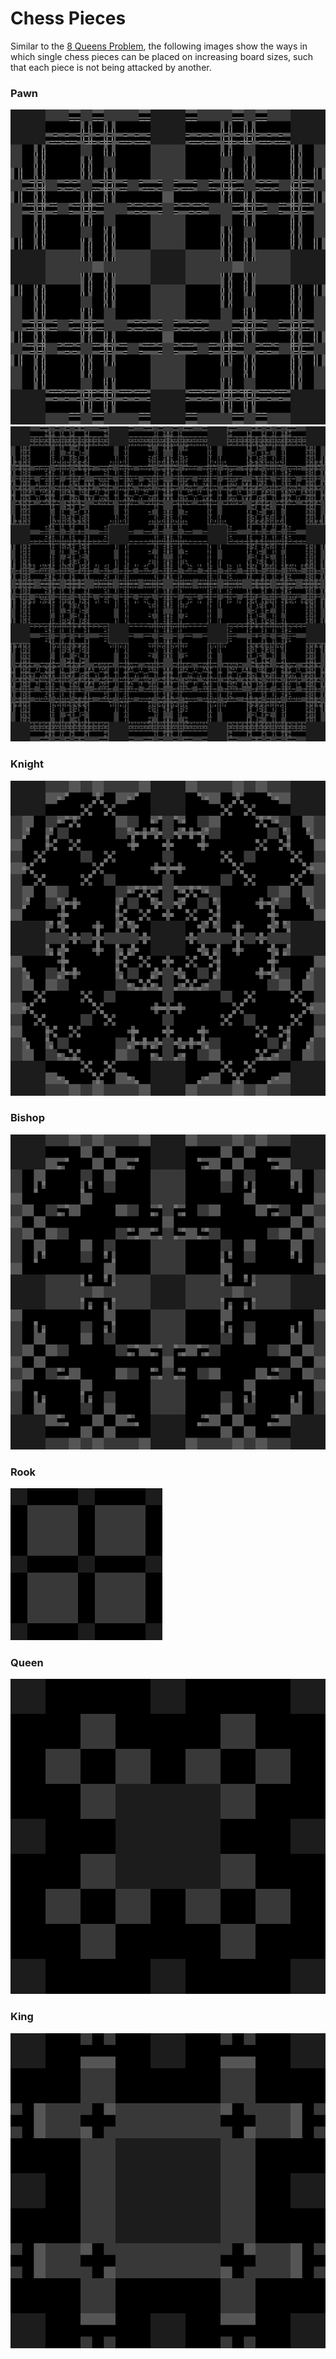 # Chess Pieces

Similar to the [8 Queens Problem](8-queens-problem.md), the following images show the ways in which single chess pieces can be placed on increasing board sizes, such that each piece is not being attacked by another.

### Pawn

![](../.gitbook/assets/pawnsboard_3.png) ![](../.gitbook/assets/pawnsboard_4.png)  

### Knight

![](../.gitbook/assets/knightsboard_3.png)

### Bishop

![](../.gitbook/assets/bishopsboard_3.png)

### Rook

![](../.gitbook/assets/rooksboard_3.png)

### Queen

![](../.gitbook/assets/queensboard_3.png)

### King

![](../.gitbook/assets/kingsboard_3.png)

